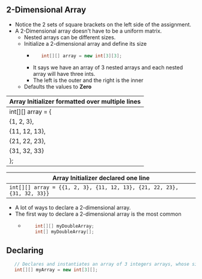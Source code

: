 ## 2-Dimensional Array
- Notice the 2 sets of square brackets on the left side of the assignment.
- A 2-Dimensional array doesn't have to be a uniform matrix. 
  - Nested arrays can be different sizes.
  - Initialize a 2-dimensional array and define its size
    - ```java 
         int[][] array = new int[3][3];
      ```
    - It says we have an array of 3 nested arrays and each nested array will have three ints.
    - The left is the outer and the right is the inner
  - Defaults the values to **Zero**
    
| Array Initializer formatted over multiple lines                        |
|------------------------------------------------------------------------|
| int[][] array = {                                                      |
| {1, 2, 3},                                                             |
| {11, 12, 13},                                                          |
| {21, 22, 23},                                                          |
| {31, 32, 33}                                                           |
| };                                                                     |

| Array Initializer declared one line                                     |
|-------------------------------------------------------------------------|
| `int[][] array = {{1, 2, 3}, {11, 12, 13}, {21, 22, 23}, {31, 32, 33}}` |

- A lot of ways to declare a 2-dimensional array.
- The first way to declare a 2-dimensional array is the most common
  - ```java
        int[][] myDoubleArray;
        int[] myDoubleArray[];
    ```

## Declaring 

```java
   // Declares and instantiates an array of 3 integers arrays, whose sizes are not specified
   int[][] myArray = new int[3][];
```